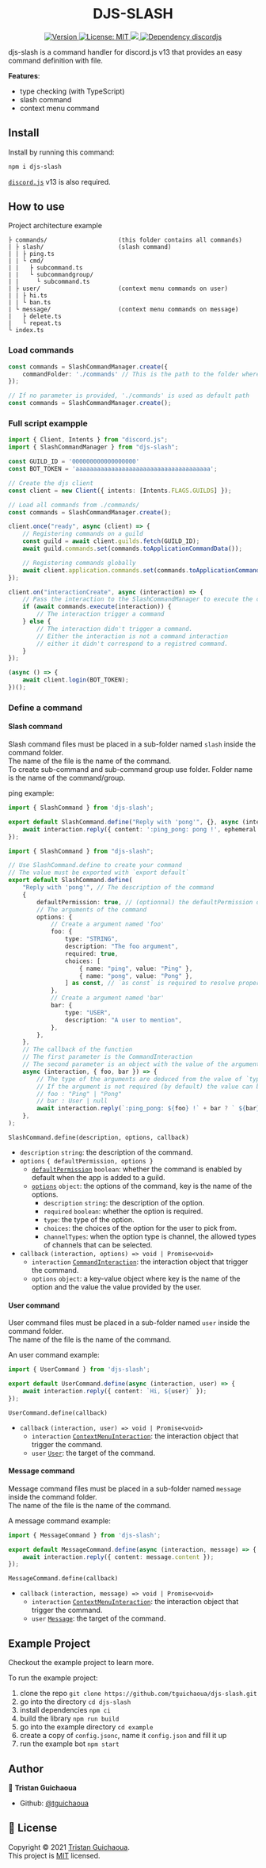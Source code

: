 <h1 align="center">DJS-SLASH</h1>
<p align="center">
    <a href="https://www.npmjs.com/package/djs-slash" target="_blank">
        <img alt="Version" src="https://img.shields.io/npm/v/djs-slash.svg">
    </a>
     <a href="https://github.com/tguichaoua/djs-slash/blob/main/LICENSE" target="_blank">
        <img alt="License: MIT" src="https://img.shields.io/github/license/tguichaoua/djs-slash" />
    </a>
    <a href="https://node.green/#ES2021">
        <img src="https://img.shields.io/badge/node-%3E%3D16.6.0-blue.svg" />
    </a>
    <a href="https://www.npmjs.com/package/discord.js">
        <img alt="Dependency discordjs" src="https://img.shields.io/npm/dependency-version/djs-slash/peer/discord.js" />
    </a>
</p>

djs-slash is a command handler for discord.js v13 that provides an easy command definition with file.  

**Features**:
- type checking (with TypeScript)
- slash command
- context menu command

## Install

Install by running this command:

```sh
npm i djs-slash
```

[`discord.js`](https://www.npmjs.com/package/discord.js) v13 is also required.

## How to use

Project architecture example
```
├ commands/                    (this folder contains all commands)
| ├ slash/                     (slash command)
| | ├ ping.ts
| | └ cmd/
| |   ├ subcommand.ts
| |   └ subcommandgroup/
| |     └ subcommand.ts
| ├ user/                      (context menu commands on user)
| | ├ hi.ts
| | └ ban.ts
| └ message/                   (context menu commands on message)
|   ├ delete.ts
|   └ repeat.ts
└ index.ts
```

### Load commands
```ts
const commands = SlashCommandManager.create({
    commandFolder: './commands' // This is the path to the folder where command are stored relative to the entry point of the application (ie the index.ts file)
});

// If no parameter is provided, './commands' is used as default path
const commands = SlashCommandManager.create();
```


### Full script exampple

```ts
import { Client, Intents } from "discord.js";
import { SlashCommandManager } from "djs-slash";

const GUILD_ID = '000000000000000000'
const BOT_TOKEN = 'aaaaaaaaaaaaaaaaaaaaaaaaaaaaaaaaaaaaaa';

// Create the djs client
const client = new Client({ intents: [Intents.FLAGS.GUILDS] });

// Load all commands from ./commands/
const commands = SlashCommandManager.create();

client.once("ready", async (client) => {
    // Registering commands on a guild
    const guild = await client.guilds.fetch(GUILD_ID);
    await guild.commands.set(commands.toApplicationCommandData());

    // Registering commands globally
    await client.application.commands.set(commands.toApplicationCommandData());
});

client.on("interactionCreate", async (interaction) => {
    // Pass the interaction to the SlashCommandManager to execute the command
    if (await commands.execute(interaction)) {
        // The interaction trigger a command
    } else {
        // The interaction didn't trigger a command.
        // Either the interaction is not a command interaction
        // either it didn't correspond to a registred command.
    }
});

(async () => {
    await client.login(BOT_TOKEN);
})();
```

### Define a command

#### Slash command
Slash command files must be placed in a sub-folder named `slash` inside the command folder.  
The name of the file is the name of the command.  
To create sub-command and sub-command group use folder. Folder name is the name of the command/group.

ping example:
```ts
import { SlashCommand } from 'djs-slash';

export default SlashCommand.define("Reply with 'pong'", {}, async (interaction) => {
    await interaction.reply({ content: ':ping_pong: pong !', ephemeral: true });
});
```

```ts
import { SlashCommand } from "djs-slash";

// Use SlashCommand.define to create your command
// The value must be exported with `export default`
export default SlashCommand.define(
    "Reply with 'pong'", // The description of the command
    {
        defaultPermission: true, // (optionnal) the defaultPermission option
        // The arguments of the command
        options: {
            // Create a argument named 'foo'
            foo: {
                type: "STRING",
                description: "The foo argument",
                required: true,
                choices: [
                    { name: "ping", value: "Ping" },
                    { name: "pong", value: "Pong" },
                ] as const, // `as const` is required to resolve properly the type of the argument.
            },
            // Create a argument named 'bar'
            bar: {
                type: "USER",
                description: "A user to mention",
            },
        },
    },
    // The callback of the function
    // The first parameter is the CommandInteraction
    // The second parameter is an object with the value of the argument
    async (interaction, { foo, bar }) => {
        // The type of the arguments are deduced from the value of `type` above.
        // If the argument is not required (by default) the value can be null.
        // foo : "Ping" | "Pong"
        // bar : User | null
        await interaction.reply(`:ping_pong: ${foo} !` + bar ? ` ${bar}` : "");
    },
);
```


`SlashCommand.define(description, options, callback)`  
- `description` `string`: the description of the command.
- `options` `{ defaultPermission, options }`
    - [`defaultPermission`](https://discord.js.org/#/docs/main/stable/typedef/ApplicationCommandData) `boolean`: whether the command is enabled by default when the app is added to a guild.
    - [`options`](https://discord.js.org/#/docs/main/stable/typedef/ApplicationCommandOptionData) `object`: the options of the command, key is the name of the options.
        - `description` `string`: the description of the option.
        - `required` `boolean`: whether the option is required.
        - `type`: the type of the option.
        - `choices`: the choices of the option for the user to pick from.
        - `channelTypes`: when the option type is channel, the allowed types of channels that can be selected.
- `callback` `(interaction, options) => void | Promise<void>`
    - `interaction` [`CommandInteraction`](https://discord.js.org/#/docs/main/stable/class/CommandInteraction): the interaction object that trigger the command.
    - `options` `object`: a key-value object where key is the name of the option and the value the value provided by the user.

#### User command
User command files must be placed in a sub-folder named `user` inside the command folder.  
The name of the file is the name of the command.

An user command example:
```ts
import { UserCommand } from 'djs-slash';

export default UserCommand.define(async (interaction, user) => {
    await interaction.reply({ content: `Hi, ${user}` });
});
```
`UserCommand.define(callback)`  
- `callback` `(interaction, user) => void | Promise<void>`
    - `interaction` [`ContextMenuInteraction`](https://discord.js.org/#/docs/main/stable/class/ContextMenuInteraction): the interaction object that trigger the command.
    - `user` [`User`](https://discord.js.org/#/docs/main/stable/class/User): the target of the command.


#### Message command
Message command files must be placed in a sub-folder named `message` inside the command folder.  
The name of the file is the name of the command.

A message command example:
```ts
import { MessageCommand } from 'djs-slash';

export default MessageCommand.define(async (interaction, message) => {
    await interaction.reply({ content: message.content });
});
```
`MessageCommand.define(callback)`  
- `callback` `(interaction, message) => void | Promise<void>`
    - `interaction` [`ContextMenuInteraction`](https://discord.js.org/#/docs/main/stable/class/ContextMenuInteraction): the interaction object that trigger the command.
    - `user` [`Message`](https://discord.js.org/#/docs/main/stable/class/Message): the target of the command.


## Example Project
Checkout the example project to learn more.

To run the example project:

1. clone the repo `git clone https://github.com/tguichaoua/djs-slash.git`
2. go into the directory `cd djs-slash`
3. install dependencies `npm ci`
4. build the library `npm run build`
5. go into the example directory `cd example`
6. create a copy of `config.jsonc`, name it `config.json` and fill it up
7. run the example bot `npm start`

## Author

👤 **Tristan Guichaoua**

-   Github: [@tguichaoua](https://github.com/tguichaoua)

## 📝 License

Copyright © 2021 [Tristan Guichaoua](https://github.com/tguichaoua).<br />
This project is [MIT](https://github.com/tguichaoua/djs-slash/blob/main/LICENSE) licensed.
